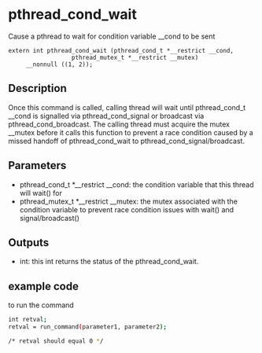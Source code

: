 # pthread_cond_wait
Cause a pthread to wait for condition variable __cond to be sent

```
extern int pthread_cond_wait (pthread_cond_t *__restrict __cond,
			      pthread_mutex_t *__restrict __mutex)
     __nonnull ((1, 2));
```

## Description
Once this command is called, calling thread will wait until pthread_cond_t __cond is signalled via pthread_cond_signal or broadcast via pthread_cond_broadcast. The calling thread must acquire the mutex __mutex before it calls this function to prevent a race condition caused by a missed handoff of pthread_cond_wait to pthread_cond_signal/broadcast.

## Parameters
* pthread_cond_t *__restrict __cond: the condition variable that this thread will wait() for
* pthread_mutex_t *__restrict __mutex: the mutex associated with the condition variable to prevent race condition issues with wait() and signal/broadcast() 

## Outputs
* int: this int returns the status of the pthread_cond_wait.

## example code
to run the command

```bash
int retval;
retval = run_command(parameter1, parameter2);

/* retval should equal 0 */

```


